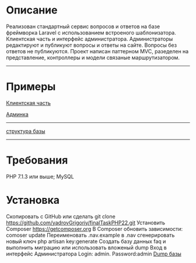 
 <h1> Описание </h1>
 Реализован стандартный сервис вопросов и ответов на базе фреймворка Laravel с использованием встроеного шаблонизатора. Клиентская часть  и интерфейс администратора. Администраторы редактируют и публикуют вопросы и ответы на сайте. Вопросы без ответов не публикуются. Проект написан  паттерном MVC, разеделен  на представление, контроллеры и модели связаные маршрутизатором. 
 
 
 <hr>
 <h1> Примеры </h1>
 
 [Клиентская часть](https://drive.google.com/open?id=1IlmT8lxIQF7xk7p5l7AwqNCmMFB6Q8ZE)
 
 [Админка](https://drive.google.com/open?id=1BDjXcGessFPG26uiXJg9bMXwfdNkbcvf)
 <hr>
 
 [структура базы](https://drive.google.com/open?id=19rblzatupfuzS0fgt5Q2O9xDxlMoEMdy)
 <hr>
 <h1>Требования </h1>
 
 PHP 7.1.3 или выше;
 MySQL      
 
 <h1>Установка</h1>
 

Скопировать с GitHub  или сделать git clone https://github.com/yadrovGrigoriy/finalTaskPHP22.git
Устaновить Composer https://getcomposer.org
В Composer обновить зависимости:   comoser update 
Переименовать .nav.example в .nav
сгенерировать новый ключ php artisan key:generate
Создать базу данных faq  и выполнить миграцию  или использовать вложеный dump 
Вход в интерфейс Администратора Login: admin. Password:admin 
 [Dump базы](https://drive.google.com/open?id=1YGjKqg8CxSyq4uc7e6kLdshrMaoLDrZ9)
